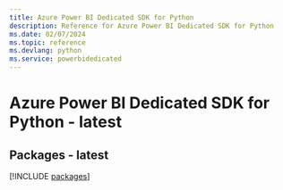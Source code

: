 ```yaml
---
title: Azure Power BI Dedicated SDK for Python
description: Reference for Azure Power BI Dedicated SDK for Python
ms.date: 02/07/2024
ms.topic: reference
ms.devlang: python
ms.service: powerbidedicated
---
```

# Azure Power BI Dedicated SDK for Python - latest
## Packages - latest
[!INCLUDE [packages](power-bi-dedicated-index.md)]